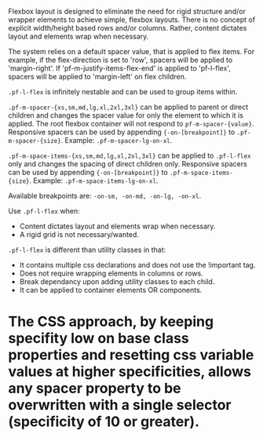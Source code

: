 Flexbox layout is designed to eliminate the need for rigid structure and/or wrapper elements to achieve simple, flexbox layouts. There is no concept of explicit width/height based rows and/or columns. Rather, content dictates layout and elements wrap when necessary.

The system relies on a default spacer value, that is applied to flex items. For example, if the flex-direction is set to 'row', spacers will be applied to 'margin-right'. If 'pf-m-justify-items-flex-end' is applied to 'pf-l-flex', spacers will be applied to 'margin-left' on flex children.

`.pf-l-flex` is infinitely nestable and can be used to group items within.

`.pf-m-spacer-{xs,sm,md,lg,xl,2xl,3xl}` can be applied to parent or direct children and changes the spacer value for only the element to which it is applied. The root flexbox container will not respond to `pf-m-spacer-{value}`. Responsive spacers can be used by appending `{-on-[breakpoint]}` to `.pf-m-spacer-{size}`. Example: `.pf-m-spacer-lg-on-xl`.

`.pf-m-space-items-{xs,sm,md,lg,xl,2xl,3xl}` can be applied to `.pf-l-flex` only and changes the spacing of direct children only. Responsive spacers can be used by appending `{-on-[breakpoint]}` to `.pf-m-space-items-{size}`. Example: `.pf-m-space-items-lg-on-xl`.

Available breakpoints are: `-on-sm, -on-md, -on-lg, -on-xl`.

Use `.pf-l-flex` when:
- Content dictates layout and elements wrap when necessary.
- A rigid grid is not necessary/wanted.

`.pf-l-flex` is different than utility classes in that:
- It contains multiple css declarations and does not use the !important tag.
- Does not require wrapping elements in columns or rows.
- Break dependancy upon adding utility classes to each child.
- It can be applied to container elements OR components.

# The CSS approach, by keeping specifity low on base class properties and resetting css variable values at higher specificities, allows any spacer property to be overwritten with a single selector (specificity of 10 or greater).
